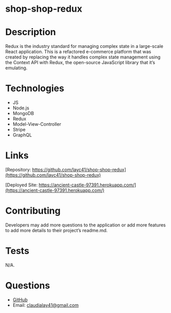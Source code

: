 # shop-shop-redux

# Description
Redux is the industry standard for managing complex state in a large-scale React application. This is a refactored e-commerce platform that was created by replacing the way it handles complex state management using the Context API with Redux, the open-source JavaScript library that it’s emulating.

# Technologies
* JS
* Node.js
* MongoDB
* Redux
* Model-View-Controller
* Stripe
* GraphQL

# Links
[Repository: https://github.com/layc41/shop-shop-redux](https://github.com/layc41/shop-shop-redux)

[Deployed Site: https://ancient-castle-97391.herokuapp.com/](https://ancient-castle-97391.herokuapp.com/)

# Contributing
Developers may add more questions to the application or add more features to add more details to their project’s readme.md.

# Tests
N/A.

# Questions
* [GitHub](https://github.com/layc41)
* Email: claudialay41@gmail.com